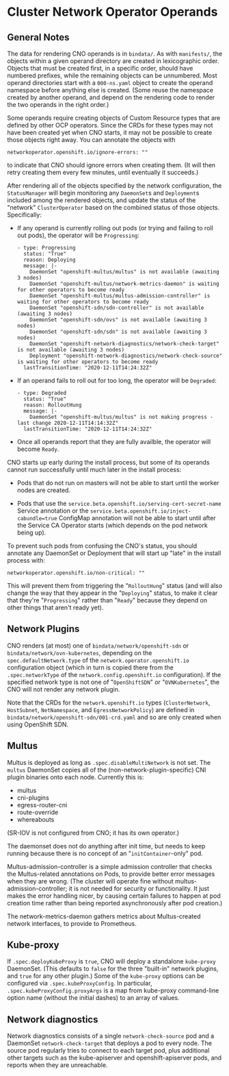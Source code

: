 # Cluster Network Operator Operands

## General Notes

The data for rendering CNO operands is in `bindata/`. As with
`manifests/`, the objects within a given operand directory are created
in lexicographic order. Objects that must be created first, in a
specific order, should have numbered prefixes, while the remaining
objects can be unnumbered. Most operand directories start with a
`000-ns.yaml` object to create the operand namespace before anything
else is created. (Some reuse the namespace created by another operand,
and depend on the rendering code to render the two operands in the
right order.)

Some operands require creating objects of Custom Resource types that
are defined by other OCP operators. Since the CRDs for these types may
not have been created yet when CNO starts, it may not be possible to
create those objects right away. You can annotate the objects with

    networkoperator.openshift.io/ignore-errors: ""

to indicate that CNO should ignore errors when creating them. (It will
then retry creating them every few minutes, until eventually it
succeeds.)

After rendering all of the objects specified by the network
configuration, the `StatusManager` will begin monitoring any
`DaemonSet`s and `Deployment`s included among the rendered objects,
and update the status of the "network" `ClusterOperator` based on the
combined status of those objects. Specifically:

  - If any operand is currently rolling out pods (or trying and
    failing to roll out pods), the operator will be `Progressing`:

        - type: Progressing
          status: "True"
          reason: Deploying
          message: |-
            DaemonSet "openshift-multus/multus" is not available (awaiting 3 nodes)
            DaemonSet "openshift-multus/network-metrics-daemon" is waiting for other operators to become ready
            DaemonSet "openshift-multus/multus-admission-controller" is waiting for other operators to become ready
            DaemonSet "openshift-sdn/sdn-controller" is not available (awaiting 3 nodes)
            DaemonSet "openshift-sdn/ovs" is not available (awaiting 3 nodes)
            DaemonSet "openshift-sdn/sdn" is not available (awaiting 3 nodes)
            DaemonSet "openshift-network-diagnostics/network-check-target" is not available (awaiting 3 nodes)
            Deployment "openshift-network-diagnostics/network-check-source" is waiting for other operators to become ready
          lastTransitionTime: "2020-12-11T14:24:32Z"

  - If an operand fails to roll out for too long, the operator will
    be `Degraded`:

        - type: Degraded
          status: "True"
          reason: RolloutHung
          message: |-
            DaemonSet "openshift-multus/multus" is not making progress - last change 2020-12-11T14:14:32Z"
          lastTransitionTime: "2020-12-11T14:24:32Z"

  - Once all operands report that they are fully availble, the
    operator will become `Ready`.

CNO starts up early during the install process, but some of its
operands cannot run successfully until much later in the install
process:

  - Pods that do not run on masters will not be able to start until
    the worker nodes are created.

  - Pods that use the
    `service.beta.openshift.io/serving-cert-secret-name` Service
    annotation or the `service.beta.openshift.io/inject-cabundle=true`
    ConfigMap annotation will not be able to start until after the
    Service CA Operator starts (which depends on the pod network being
    up).

To prevent such pods from confusing the CNO's status, you should
annotate any DaemonSet or Deployment that will start up "late" in the
install process with:

    networkoperator.openshift.io/non-critical: ""

This will prevent them from triggering the "`RolloutHung`" status (and
will also change the way that they appear in the "`Deploying`" status,
to make it clear that they're "`Progressing`" rather than "`Ready`"
because they depend on other things that aren't ready yet).

## Network Plugins

CNO renders (at most) one of `bindata/network/openshift-sdn` or
`bindata/network/ovn-kubernetes`, depending on the `spec.defaultNetwork.type`
of the `network.operator.openshift.io` configuration object (which in turn is
copied there from the `.spec.networkType` of the
`network.config.openshift.io` configuration). If the specified network
type is not one of "`OpenShiftSDN`" or "`OVNKubernetes`", the CNO will not 
render any network plugin.

Note that the CRDs for the `network.openshift.io` types
(`ClusterNetwork`, `HostSubnet`, `NetNamespace`, and
`EgressNetworkPolicy`) are defined in
`bindata/network/openshift-sdn/001-crd.yaml` and so are only created
when using OpenShift SDN.

## Multus

Multus is deployed as long as `.spec.disableMultiNetwork` is not set.
The `multus` DaemonSet copies all of the (non-network-plugin-specific)
CNI plugin binaries onto each node. Currently this is:

  - multus
  - cni-plugins
  - egress-router-cni
  - route-override
  - whereabouts

(SR-IOV is not configured from CNO; it has its own operator.)

The daemonset does not do anything after init time, but needs to keep
running because there is no concept of an "`initContainer`-only" pod.

Multus-admission-controller is a simple admission controller that
checks the Multus-related annotations on Pods, to provide better error
messages when they are wrong. (The cluster will operate fine without
multus-admission-controller; it is not needed for security or functionality. It
just makes the error handling nicer, by causing certain failures to
happen at pod creation time rather than being reported asynchronously
after pod creation.)

The network-metrics-daemon gathers metrics about Multus-created
network interfaces, to provide to Prometheus.

## Kube-proxy

If `.spec.deployKubeProxy` is `true`, CNO will deploy a standalone
`kube-proxy` DaemonSet. (This defaults to `false` for the three
"built-in" network plugins, and `true` for any other plugin.) Some of
the `kube-proxy` options can be configured via
`.spec.kubeProxyConfig`. In particular,
`.spec.kubeProxyConfig.proxyArgs` is a map from kube-proxy
command-line option name (without the initial dashes) to an array of
values.

## Network diagnostics

Network diagnostics consists of a single `network-check-source` pod
and a DaemonSet `network-check-target` that deploys a pod to every
node. The source pod regularly tries to connect to each target pod,
plus additional other targets such as the kube-apiserver and
openshift-apiserver pods, and reports when they are unreachable.
